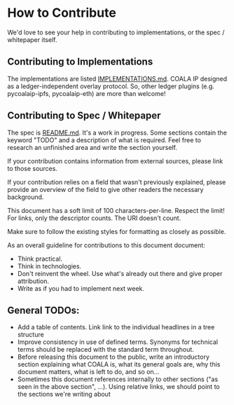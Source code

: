 # How to Contribute

We'd love to see your help in contributing to implementations, or the spec / whitepaper itself.

## Contributing to Implementations

The implementations are listed [IMPLEMENTATIONS.md](here). 
COALA IP designed as a ledger-independent overlay protocol. So, other ledger plugins (e.g. pycoalaip-ipfs, pycoalaip-eth) are more than welcome!

## Contributing to Spec / Whitepaper

The spec is [README.md](README.md). It's a work in progress. Some sections contain the keyword "TODO" and a description of
what is required. Feel free to research an unfinished area and write the section yourself.

If your contribution contains information from external sources, please link to those sources.

If your contribution relies on a field that wasn't previously explained, please provide an overview
of the field to give other readers the necessary background.

This document has a soft limit of 100 characters-per-line. Respect the limit! For links, only the
descriptor counts. The URI doesn't count.

Make sure to follow the existing styles for formatting as closely as possible.

As an overall guideline for contributions to this document document:

- Think practical.
- Think in technologies.
- Don't reinvent the wheel. Use what's already out there and give proper attribution.
- Write as if you had to implement next week.


## General TODOs:

- Add a table of contents. Link link to the individual headlines in a tree structure
- Improve consistency in use of defined terms. Synonyms for technical terms should be replaced
  with the standard term throughout.
- Before releasing this document to the public, write an introductory section explaining what COALA
  is, what its general goals are, why this document matters, what is left to do, and so on...
- Sometimes this document references internally to other sections ("as seen in the above section",
  ...). Using relative links, we should point to the sections we're writing about

